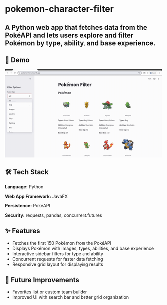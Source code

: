 # pokemon-character-filter
A Python web app that fetches data from the PokéAPI and lets users explore and filter Pokémon by type, ability, and base experience.
---

## 🎥 Demo
![App Demo](pokemonfilterdemo.gif)

## 🛠️ Tech Stack
**Language:** Python

**Web App Framework:** JavaFX

**Persistence:** PokéAPI

**Security:** requests, pandas, concurrent.futures

## ✨ Features
- Fetches the first 150 Pokémon from the PokéAPI
- Displays Pokémon with images, types, abilities, and base experience
- Interactive sidebar filters for type and ability
- Concurrent requests for faster data fetching
- Responsive grid layout for displaying results

## 🔮 Future Improvements
- Favorites list or custom team builder
- Improved UI with search bar and better grid organization

